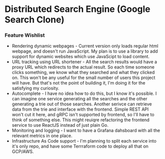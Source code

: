 # Distributed Search Engine (Google Search Clone)

### Feature Wishlist
- Rendering dynamic webpages - Current version only loads regular html webpage, and doesn't run JavaScript. My plan is to use a library to add support for dynamic websites which use JavaScipt to load content.
- URL tracking using URL shortener - All the search results would have a proxy URL which redirects to the actual result. So each time someone clicks something, we know what they searched and what they clicked on. This won't be any useful for the small number of users this project will have. But that's not the point of building it, I'm doing it for the satisfying my curiosity.
- Autocomplete - I have no idea how to do this, but I know it's possible. I can imagine one service generating all the searches and the other generating a trie out of those searches. Another serivce can retrieve data from the trie and interface with the frontend. Simple REST API won't cut it here, and gRPC isn't supported by frontend, so I'll have to think of something else. This might reuiqre refactoring the frontend service to use ReactJS instead of just plain Go.
- Monitoring and logging - I want to have a Grafana dahsboard with all the relevant metrics in one place. 
- Infrastructure As Code support - I'm planning to split each service into it's only repo, and have some Terrraform code to deploy all that on GCP/AWS.
